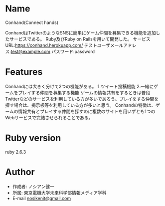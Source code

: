 
# Name

Conhand(Connect hands)

ConhandはTwitterのようなSNSに簡単にゲーム仲間を募集できる機能を追加したサービスである。
Ruby及びRuby on Railsを用いて開発した。
サービスURL:https://conhand.herokuapp.com/
テストユーザメールアドレス:test@example.com
パスワード:password

# Features

Conhandには大きく分けて2つの機能がある。
1.ツイート投稿機能
2.一緒にゲームをプレイする仲間を募集する機能
 ゲームの情報共有をするときは普段Twitterなどのサービスを利用している方が多いであろう。プレイをする仲間を探す場合は、掲示板等を利用している方が多いと思う。
Conhandの特徴は、ゲームの情報共有とプレイする仲間を探すのに複数のサイトを用いずとも1つのWebサービスで完結させられることである。

# Ruby version
ruby 2.6.3

# Author

* 作成者: ノシアン健一
* 所属: 東京電機大学未来科学部情報メディア学科
* E-mail nosikenit@gmail.com
